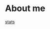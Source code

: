 # About me

[stats](http://github-profile-summary-cards.vercel.app/api/cards/profile-details?username=iNeedHelpX&theme=aura)
